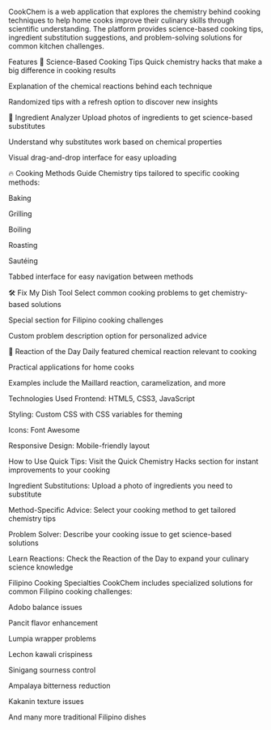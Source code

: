 CookChem is a web application that explores the chemistry behind cooking techniques to help home cooks improve their culinary skills through scientific understanding. The platform provides science-based cooking tips, ingredient substitution suggestions, and problem-solving solutions for common kitchen challenges.

Features
🧪 Science-Based Cooking Tips
Quick chemistry hacks that make a big difference in cooking results

Explanation of the chemical reactions behind each technique

Randomized tips with a refresh option to discover new insights

🥕 Ingredient Analyzer
Upload photos of ingredients to get science-based substitutes

Understand why substitutes work based on chemical properties

Visual drag-and-drop interface for easy uploading

🔥 Cooking Methods Guide
Chemistry tips tailored to specific cooking methods:

Baking

Grilling

Boiling

Roasting

Sautéing

Tabbed interface for easy navigation between methods

🛠️ Fix My Dish Tool
Select common cooking problems to get chemistry-based solutions

Special section for Filipino cooking challenges

Custom problem description option for personalized advice

🧫 Reaction of the Day
Daily featured chemical reaction relevant to cooking

Practical applications for home cooks

Examples include the Maillard reaction, caramelization, and more

Technologies Used
Frontend: HTML5, CSS3, JavaScript

Styling: Custom CSS with CSS variables for theming

Icons: Font Awesome

Responsive Design: Mobile-friendly layout

How to Use
Quick Tips: Visit the Quick Chemistry Hacks section for instant improvements to your cooking

Ingredient Substitutions: Upload a photo of ingredients you need to substitute

Method-Specific Advice: Select your cooking method to get tailored chemistry tips

Problem Solver: Describe your cooking issue to get science-based solutions

Learn Reactions: Check the Reaction of the Day to expand your culinary science knowledge

Filipino Cooking Specialties
CookChem includes specialized solutions for common Filipino cooking challenges:

Adobo balance issues

Pancit flavor enhancement

Lumpia wrapper problems

Lechon kawali crispiness

Sinigang sourness control

Ampalaya bitterness reduction

Kakanin texture issues

And many more traditional Filipino dishes
